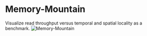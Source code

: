 # Memory-Mountain
Visualize read throughput versus temporal and spatial locality as a benchmark.
![Memory-Mountain](./Memory-Mountain/m64.png)
